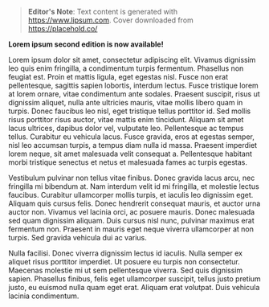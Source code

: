 > **Editor's Note**: Text content is generated with <https://www.lipsum.com>. Cover downloaded from <https://placehold.co/>

**Lorem ipsum second edition is now available!**

Lorem ipsum dolor sit amet, consectetur adipiscing elit. Vivamus dignissim leo quis enim fringilla, a condimentum turpis fermentum. Phasellus non feugiat est. Proin et mattis ligula, eget egestas nisl. Fusce non erat pellentesque, sagittis sapien lobortis, interdum lectus. Fusce tristique lorem at lorem ornare, vitae condimentum ante sodales. Praesent suscipit, risus ut dignissim aliquet, nulla ante ultricies mauris, vitae mollis libero quam in turpis. Donec faucibus leo nisl, eget tristique tellus porttitor id. Sed mollis risus porttitor risus auctor, vitae mattis enim tincidunt. Aliquam sit amet lacus ultrices, dapibus dolor vel, vulputate leo. Pellentesque ac tempus tellus. Curabitur eu vehicula lacus. Fusce gravida, eros at egestas semper, nisl leo accumsan turpis, a tempus diam nulla id massa. Praesent imperdiet lorem neque, sit amet malesuada velit consequat a. Pellentesque habitant morbi tristique senectus et netus et malesuada fames ac turpis egestas.

Vestibulum pulvinar non tellus vitae finibus. Donec gravida lacus arcu, nec fringilla mi bibendum at. Nam interdum velit id mi fringilla, et molestie lectus faucibus. Curabitur ullamcorper mollis turpis, et iaculis leo dignissim eget. Aliquam quis cursus felis. Donec hendrerit consequat mauris, et auctor urna auctor non. Vivamus vel lacinia orci, ac posuere mauris. Donec malesuada sed quam dignissim aliquam. Duis cursus nisl nunc, pulvinar maximus erat fermentum non. Praesent in mauris eget neque viverra ullamcorper at non turpis. Sed gravida vehicula dui ac varius.

Nulla facilisi. Donec viverra dignissim lectus id iaculis. Nulla semper ex aliquet risus porttitor imperdiet. Ut posuere eu turpis non consectetur. Maecenas molestie mi ut sem pellentesque viverra. Sed quis dignissim sapien. Phasellus finibus, felis eget ullamcorper suscipit, tellus justo pretium justo, eu euismod nulla quam eget erat. Aliquam erat volutpat. Duis vehicula lacinia condimentum.
